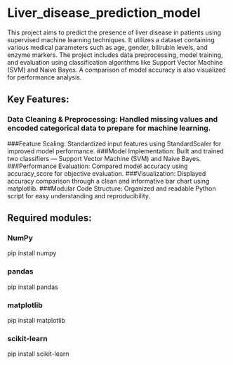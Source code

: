 # Liver_disease_prediction_model
This project aims to predict the presence of liver disease in patients using supervised machine learning techniques. It utilizes a dataset containing various medical parameters such as age, gender, bilirubin levels, and enzyme markers. The project includes data preprocessing, model training, and evaluation using classification algorithms like Support Vector Machine (SVM) and Naive Bayes. A comparison of model accuracy is also visualized for performance analysis.

## Key Features:

### Data Cleaning & Preprocessing: Handled missing values and encoded categorical data to prepare for machine learning.
###Feature Scaling: Standardized input features using StandardScaler for improved model performance.
###Model Implementation: Built and trained two classifiers — Support Vector Machine (SVM) and Naive Bayes.
###Performance Evaluation: Compared model accuracy using accuracy_score for objective evaluation.
###Visualization: Displayed accuracy comparison through a clean and informative bar chart using matplotlib.
###Modular Code Structure: Organized and readable Python script for easy understanding and reproducibility.

## Required modules:
### NumPy
pip install numpy
### pandas
pip install pandas
### matplotlib
pip install matplotlib
### scikit-learn
pip install scikit-learn
